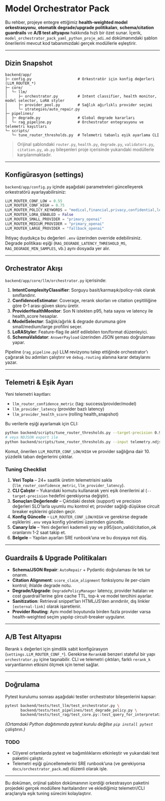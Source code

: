 # Model Orchestrator Pack

Bu rehber, projeye entegre ettiğimiz **health-weighted model orkestrasyonu**, **otomatik degrade/upgrade politikaları**, **schema/citation guardrails** ve **A/B test altyapısı** hakkında hızlı bir özet sunar. İçerik, `model_orchestrator_pack_yaml_python_proje_adi.md` dokümanındaki şablon önerilerini mevcut kod tabanımızdaki gerçek modüllerle eşleştirir.

---

## Dizin Snapshot

```
backend/app/
├─ config.py                     # Orkestratör için konfig değerleri (LLM_ROUTER_*)
├─ core/
│  └─ llm/
│     ├─ orchestrator.py         # Intent classifier, health monitor, model selector, LoRA styler
│     ├─ provider_pool.py        # Sağlık ağırlıklı provider seçimi
│     └─ strategies/auto_repair.py
├─ pipelines/
│  ├─ degrade.py                 # Global degrade kararları
│  └─ rag_pipeline.py            # Orchestrator entegrasyonu ve telemetri kayıtları
└─ scripts/
   └─ tune_router_thresholds.py  # Telemetri tabanlı eşik ayarlama CLI
```

> Orijinal şablondaki `router.py`, `health.py`, `degrade.py`, `validators.py`, `citation.py`, `ab.py` bileşenleri proje içerisinde yukarıdaki modüllerle karşılanmaktadır.

---

## Konfigürasyon (settings)

`backend/app/config.py` içinde aşağıdaki parametreleri güncelleyerek orkestratörü ayarlayabilirsiniz:

```python
LLM_ROUTER_CONF_LOW = 0.55
LLM_ROUTER_CONF_HIGH = 0.75
LLM_ROUTER_POLICY_KEYWORDS = "medical,financial,privacy,confidential,legal,therapy"
LLM_ROUTER_LORA_ENABLED = False
LLM_ROUTER_SMALL_PROVIDER = "primary_openai"
LLM_ROUTER_MEDIUM_PROVIDER = "primary_openai"
LLM_ROUTER_LARGE_PROVIDER = "fallback_openai"
```

İhtiyaç duydukça bu değerleri `.env` üzerinden override edebilirsiniz. Degrade politikası eşiği (`RAG_DEGRADE_LATENCY_THRESHOLD_MS`, `RAG_DEGRADE_MIN_SAMPLES`, vb.) aynı dosyada yer alır.

---

## Orchestrator Akışı

`backend/app/core/llm/orchestrator.py` içerisinde:

1. **IntentComplexityClassifier**: Sorguyu basit/karmaşık/policy-risk olarak sınıflandırır.
2. **ConfidenceEstimator**: Coverage, rerank skorları ve citation çeşitliliğine göre 0-1 arası güven skoru üretir.
3. **ProviderHealthMonitor**: Son N istekten p95, hata sayısı ve latency ile health_score hesaplar.
4. **ModelSelector**: Sağlık/ağırlık & degrade durumuna göre small/medium/large profilini seçer.
5. **LoRAStyler**: Feature-flag ile aktif edilebilen ton/format düzenleyici.
6. **SchemaValidator**: `AnswerPayload` üzerinden JSON şeması doğrulaması yapar.

Pipeline (`rag_pipeline.py`) LLM revizyonu talep ettiğinde orchestrator’ı çağırarak bu adımları çalıştırır ve `debug.routing` alanına karar detaylarını yazar.

---

## Telemetri & Eşik Ayarı

Yeni telemetri kayıtları:

- `llm_router_confidence_metric` (tag: success/provider/model)
- `llm_provider_latency` (provider bazlı latency)
- `llm_provider_health_score` (rolling health_snapshot)

Bu verilerle eşiği ayarlamak için CLI:

```bash
python backend/scripts/tune_router_thresholds.py --target-precision 0.9
# veya NDJSON export ile
python backend/scripts/tune_router_thresholds.py --input telemetry.ndjson
```

Komut, önerilen `LLM_ROUTER_CONF_LOW/HIGH` ve provider sağlığına dair 10. yüzdelik taban değerlerini çıktılar.

### Tuning Checklist

1. **Veri Topla** – 24+ saatlik üretim telemetrisini sakla (`llm_router_confidence_metric`, `llm_provider_latency`).
2. **CLI Çalıştır** – Yukarıdaki komutu kullanarak yeni eşik önerilerini al (`--target-precision` hedefini gerekiyorsa değiştir).
3. **Sonuçları Değerlendir** – Çıktıdaki destek (support) ve precision değerleri SLO’larla uyumlu mu kontrol et; provider sağlığı düşükse circuit breaker eşiklerini gözden geçir.
4. **Konfig Güncelle** – `LLM_ROUTER_CONF_LOW/HIGH` ve gerekirse degrade eşiklerini `.env` veya konfig yönetimi üzerinden güncelle.
5. **Canary İzle** – Yeni değerleri kademeli yay ve p95/json_valid/citation_ok oranlarını 1-2 saat takip et.
6. **Belgele** – Yapılan ayarları SRE runbook’una ve bu dosyaya not düş.

---

## Guardrails & Upgrade Politikaları

- **Schema/JSON Repair**: `AutoRepair` + Pydantic doğrulaması ile tek tur onarım.
- **Citation Alignment**: `score_claim_alignment` fonksiyonu ile per-claim kontrol; ihlalde degrade notu.
- **Degrade/Upgrade**: `DegradePolicyManager` latency, provider hataları ve cost guardrail’lerine göre cache TTL, top-k ve model tercihini ayarlar.
- **Sanitization**: Retrieval snippet’ları HTML/JS’den arındırılır, dış linkler `[external-link]` olarak işaretlenir.
- **Provider Routing**: Aynı model boyutunda birden fazla provider varsa health-weighted seçim yapılıp circuit-breaker uygulanır.

---

## A/B Test Altyapısı

Rerank `k` değerleri için şimdilik sabit konfigürasyon (`settings.LLM_ROUTER_CONF_*`). Gerekirse `RerankAB` benzeri stateful bir yapı `orchestrator.py` içine taşınabilir. CLI ve telemetri çıktıları, farklı `rerank_k` varyantlarının etkisini ölçmek için temel sağlar.

---

## Doğrulama

Pytest kurulumu sonrası aşağıdaki testler orchestrator bileşenlerini kapsar:

```bash
pytest backend/tests/test_llm/test_orchestrator.py \
       backend/tests/test_pipelines/test_degrade_policy.py \
       backend/tests/test_rag/test_core.py::test_query_for_interpretation_policy_override
```

*(Ortamdaki Python dağıtımında pytest kurulu değilse `pip install pytest` çalıştırın.)*

### TODO
- CI/yerel ortamlarda pytest ve bağımlılıklarını etkinleştir ve yukarıdaki test paketini çalıştır.
- Telemetri eşiği güncellemelerini SRE runbook’una (ve gerekiyorsa `docs/orchestrator_pack.md`) düzenli olarak işle.

---

Bu doküman, orijinal şablon dokümanının içerdiği orkestrasyon paketini projedeki gerçek modüllere haritalandırır ve eklediğimiz telemetri/CLI araçlarıyla eşik tuning sürecini kolaylaştırır.
